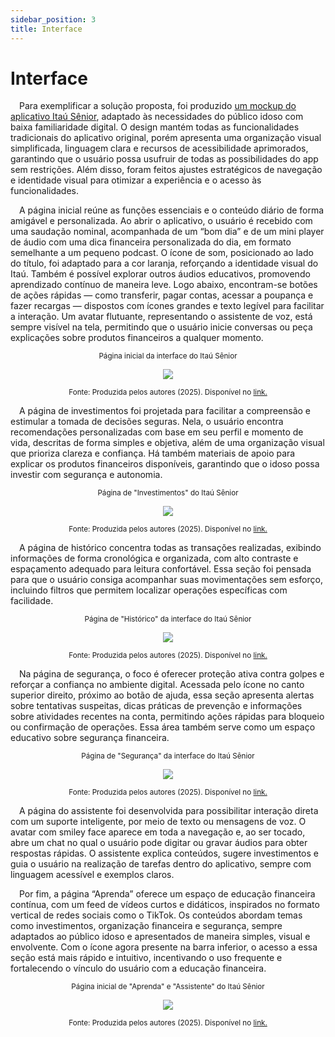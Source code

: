 ```yaml
---
sidebar_position: 3
title: Interface
---
```


# Interface

&emsp;Para exemplificar a solução proposta, foi produzido [um mockup do aplicativo Itaú Sênior](https://itau-senior.vercel.app/), adaptado às necessidades do público idoso com baixa familiaridade digital. O design mantém todas as funcionalidades tradicionais do aplicativo original, porém apresenta uma organização visual simplificada, linguagem clara e recursos de acessibilidade aprimorados, garantindo que o usuário possa usufruir de todas as possibilidades do app sem restrições. Além disso, foram feitos ajustes estratégicos de navegação e identidade visual para otimizar a experiência e o acesso às funcionalidades.

&emsp;A página inicial reúne as funções essenciais e o conteúdo diário de forma amigável e personalizada. Ao abrir o aplicativo, o usuário é recebido com uma saudação nominal, acompanhada de um “bom dia” e de um mini player de áudio com uma dica financeira personalizada do dia, em formato semelhante a um pequeno podcast. O ícone de som, posicionado ao lado do título, foi adaptado para a cor laranja, reforçando a identidade visual do Itaú. Também é possível explorar outros áudios educativos, promovendo aprendizado contínuo de maneira leve. Logo abaixo, encontram-se botões de ações rápidas — como transferir, pagar contas, acessar a poupança e fazer recargas — dispostos com ícones grandes e texto legível para facilitar a interação. Um avatar flutuante, representando o assistente de voz, está sempre visível na tela, permitindo que o usuário inicie conversas ou peça explicações sobre produtos financeiros a qualquer momento.

<div align="center">
<sub>Página inicial da interface do Itaú Sênior</sub>

  <img src="../../static/img/homepage.gif"></img>

<sup>Fonte: Produzida pelos autores (2025).  Disponível no [link.](https://itau-senior.vercel.app/)</sup>
</div>


&emsp;A página de investimentos foi projetada para facilitar a compreensão e estimular a tomada de decisões seguras. Nela, o usuário encontra recomendações personalizadas com base em seu perfil e momento de vida, descritas de forma simples e objetiva, além de uma organização visual que prioriza clareza e confiança. Há também materiais de apoio para explicar os produtos financeiros disponíveis, garantindo que o idoso possa investir com segurança e autonomia.

<div align="center">
<sub>Página de "Investimentos" do Itaú Sênior</sub>

  <img src="../../static/img/investiments.gif"></img>

<sup>Fonte: Produzida pelos autores (2025).  Disponível no [link.](https://itau-senior.vercel.app/)</sup>
</div>

&emsp;A página de histórico concentra todas as transações realizadas, exibindo informações de forma cronológica e organizada, com alto contraste e espaçamento adequado para leitura confortável. Essa seção foi pensada para que o usuário consiga acompanhar suas movimentações sem esforço, incluindo filtros que permitem localizar operações específicas com facilidade.

<div align="center">
<sub>Página de "Histórico" da interface do Itaú Sênior</sub>

  <img src="../../static/img/historico.gif"></img>

<sup>Fonte: Produzida pelos autores (2025).  Disponível no [link.](https://itau-senior.vercel.app/)</sup>
</div>

&emsp;Na página de segurança, o foco é oferecer proteção ativa contra golpes e reforçar a confiança no ambiente digital. Acessada pelo ícone no canto superior direito, próximo ao botão de ajuda, essa seção apresenta alertas sobre tentativas suspeitas, dicas práticas de prevenção e informações sobre atividades recentes na conta, permitindo ações rápidas para bloqueio ou confirmação de operações. Essa área também serve como um espaço educativo sobre segurança financeira.

<div align="center">
<sub>Página de "Segurança" da interface do Itaú Sênior</sub>

  <img src="../../static/img/seguranca.gif"></img>

<sup>Fonte: Produzida pelos autores (2025).  Disponível no [link.](https://itau-senior.vercel.app/)</sup>
</div>

&emsp;A página do assistente foi desenvolvida para possibilitar interação direta com um suporte inteligente, por meio de texto ou mensagens de voz. O avatar com smiley face aparece em toda a navegação e, ao ser tocado, abre um chat no qual o usuário pode digitar ou gravar áudios para obter respostas rápidas. O assistente explica conteúdos, sugere investimentos e guia o usuário na realização de tarefas dentro do aplicativo, sempre com linguagem acessível e exemplos claros.

&emsp;Por fim, a página “Aprenda” oferece um espaço de educação financeira contínua, com um feed de vídeos curtos e didáticos, inspirados no formato vertical de redes sociais como o TikTok. Os conteúdos abordam temas como investimentos, organização financeira e segurança, sempre adaptados ao público idoso e apresentados de maneira simples, visual e envolvente. Com o ícone agora presente na barra inferior, o acesso a essa seção está mais rápido e intuitivo, incentivando o uso frequente e fortalecendo o vínculo do usuário com a educação financeira.

<div align="center">
<sub>Página inicial de "Aprenda" e "Assistente" do Itaú Sênior</sub>

  <img src="../../static/img/aprenda.gif"></img>

<sup>Fonte: Produzida pelos autores (2025).  Disponível no [link.](https://itau-senior.vercel.app/)</sup>
</div>
